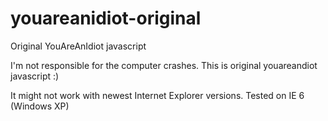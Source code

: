 # youareanidiot-original
Original YouAreAnIdiot javascript


I'm not responsible for the computer crashes. This is original youareandiot javascript :)

It might not work with newest Internet Explorer versions. Tested on IE 6 (Windows XP)
